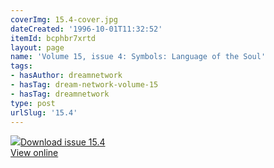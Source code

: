 ```yaml
---
coverImg: 15.4-cover.jpg
dateCreated: '1996-10-01T11:32:52'
itemId: bcphbr7xrtd
layout: page
name: 'Volume 15, issue 4: Symbols: Language of the Soul'
tags:
- hasAuthor: dreamnetwork
- hasTag: dream-network-volume-15
- hasTag: dreamnetwork
type: post
urlSlug: '15.4'
---
```

<img class="card-journal-img" src="../images/15.4-rect.jpg"/><a href="../files/pdfs/Volume_15/15.4-Dream-Network-Vol-15-No-4.pdf" download="">Download issue 15.4</a><br><a href="../files/pdfs/Volume_15/15.4-Dream-Network-Vol-15-No-4.pdf">View online</a>